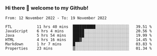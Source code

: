 ### Hi there 👋 welcome to my Github! 

<!--START_SECTION:waka-->

```text
From: 12 November 2022 - To: 19 November 2022

FTL           11 hrs 40 mins  ██████████░░░░░░░░░░░░░░░   39.51 %
JavaScript    6 hrs 4 mins    █████░░░░░░░░░░░░░░░░░░░░   20.56 %
Java          5 hrs 54 mins   █████░░░░░░░░░░░░░░░░░░░░   19.99 %
HTML          4 hrs 16 mins   ███▓░░░░░░░░░░░░░░░░░░░░░   14.45 %
Markdown      1 hr 7 mins     █░░░░░░░░░░░░░░░░░░░░░░░░   03.83 %
Properties    23 mins         ▒░░░░░░░░░░░░░░░░░░░░░░░░   01.34 %
```

<!--END_SECTION:waka-->
